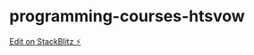 # programming-courses-htsvow

[Edit on StackBlitz ⚡️](https://stackblitz.com/edit/programming-courses-htsvow)